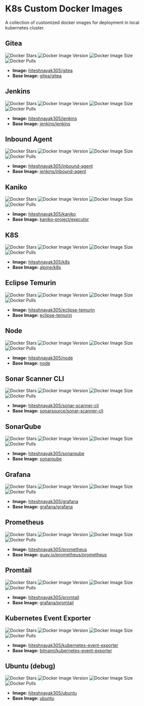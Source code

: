 # K8s Custom Docker Images

A collection of customized docker images for deployment in local kubernetes cluster.

## Gitea

![Docker Stars](https://img.shields.io/docker/stars/hiteshnayak305/gitea)
![Docker Image Version](https://img.shields.io/docker/v/hiteshnayak305/gitea)
![Docker Image Size](https://img.shields.io/docker/image-size/hiteshnayak305/gitea)
![Docker Pulls](https://img.shields.io/docker/pulls/hiteshnayak305/gitea)

- **Image:** [hiteshnayak305/gitea](https://hub.docker.com/r/hiteshnayak305/gitea)
- **Base Image:** [gitea/gitea](https://hub.docker.com/r/gitea/gitea)

## Jenkins

![Docker Stars](https://img.shields.io/docker/stars/hiteshnayak305/jenkins)
![Docker Image Version](https://img.shields.io/docker/v/hiteshnayak305/jenkins)
![Docker Image Size](https://img.shields.io/docker/image-size/hiteshnayak305/jenkins)
![Docker Pulls](https://img.shields.io/docker/pulls/hiteshnayak305/jenkins)

- **Image:** [hiteshnayak305/jenkins](https://hub.docker.com/r/hiteshnayak305/jenkins)
- **Base Image:** [jenkins/jenkins](https://hub.docker.com/r/jenkins/jenkins)

## Inbound Agent

![Docker Stars](https://img.shields.io/docker/stars/hiteshnayak305/inbound-agent)
![Docker Image Version](https://img.shields.io/docker/v/hiteshnayak305/inbound-agent)
![Docker Image Size](https://img.shields.io/docker/image-size/hiteshnayak305/inbound-agent)
![Docker Pulls](https://img.shields.io/docker/pulls/hiteshnayak305/inbound-agent)

- **Image:** [hiteshnayak305/inbound-agent](https://hub.docker.com/r/hiteshnayak305/inbound-agent)
- **Base Image:** [jenkins/inbound-agent](https://hub.docker.com/r/jenkins/inbound-agent)

## Kaniko

![Docker Stars](https://img.shields.io/docker/stars/hiteshnayak305/kaniko)
![Docker Image Version](https://img.shields.io/docker/v/hiteshnayak305/kaniko)
![Docker Image Size](https://img.shields.io/docker/image-size/hiteshnayak305/kaniko)
![Docker Pulls](https://img.shields.io/docker/pulls/hiteshnayak305/kaniko)

- **Image:** [hiteshnayak305/kaniko](https://hub.docker.com/r/hiteshnayak305/kaniko)
- **Base Image:** [kaniko-project/executor](https://gcr.io/kaniko-project/executor)

## K8S

![Docker Stars](https://img.shields.io/docker/stars/hiteshnayak305/k8s)
![Docker Image Version](https://img.shields.io/docker/v/hiteshnayak305/k8s)
![Docker Image Size](https://img.shields.io/docker/image-size/hiteshnayak305/k8s)
![Docker Pulls](https://img.shields.io/docker/pulls/hiteshnayak305/k8s)

- **Image:** [hiteshnayak305/k8s](https://hub.docker.com/r/hiteshnayak305/k8s)
- **Base Image:** [alpine/k8s](https://hub.docker.com/r/alpine/k8s)

## Eclipse Temurin

![Docker Stars](https://img.shields.io/docker/stars/hiteshnayak305/eclipse-temurin)
![Docker Image Version](https://img.shields.io/docker/v/hiteshnayak305/eclipse-temurin)
![Docker Image Size](https://img.shields.io/docker/image-size/hiteshnayak305/eclipse-temurin)
![Docker Pulls](https://img.shields.io/docker/pulls/hiteshnayak305/eclipse-temurin)

- **Image:** [hiteshnayak305/eclipse-temurin](https://hub.docker.com/r/hiteshnayak305/eclipse-temurin)
- **Base Image:** [eclipse-temurin](https://hub.docker.com/_/eclipse-temurin)

## Node

![Docker Stars](https://img.shields.io/docker/stars/hiteshnayak305/node)
![Docker Image Version](https://img.shields.io/docker/v/hiteshnayak305/node)
![Docker Image Size](https://img.shields.io/docker/image-size/hiteshnayak305/node)
![Docker Pulls](https://img.shields.io/docker/pulls/hiteshnayak305/node)

- **Image:** [hiteshnayak305/node](https://hub.docker.com/r/hiteshnayak305/node)
- **Base Image:** [node](https://hub.docker.com/_/node)

## Sonar Scanner CLI

![Docker Stars](https://img.shields.io/docker/stars/hiteshnayak305/sonar-scanner-cli)
![Docker Image Version](https://img.shields.io/docker/v/hiteshnayak305/sonar-scanner-cli)
![Docker Image Size](https://img.shields.io/docker/image-size/hiteshnayak305/sonar-scanner-cli)
![Docker Pulls](https://img.shields.io/docker/pulls/hiteshnayak305/sonar-scanner-cli)

- **Image:** [hiteshnayak305/sonar-scanner-cli](https://hub.docker.com/r/hiteshnayak305/sonar-scanner-cli)
- **Base Image:** [sonarsource/sonar-scanner-cli](https://hub.docker.com/r/sonarsource/sonar-scanner-cli)

## SonarQube

![Docker Stars](https://img.shields.io/docker/stars/hiteshnayak305/sonarqube)
![Docker Image Version](https://img.shields.io/docker/v/hiteshnayak305/sonarqube)
![Docker Image Size](https://img.shields.io/docker/image-size/hiteshnayak305/sonarqube)
![Docker Pulls](https://img.shields.io/docker/pulls/hiteshnayak305/sonarqube)

- **Image:** [hiteshnayak305/sonarqube](https://hub.docker.com/r/hiteshnayak305/sonarqube)
- **Base Image:** [sonarqube](https://hub.docker.com/_/sonarqube)

## Grafana

![Docker Stars](https://img.shields.io/docker/stars/hiteshnayak305/grafana)
![Docker Image Version](https://img.shields.io/docker/v/hiteshnayak305/grafana)
![Docker Image Size](https://img.shields.io/docker/image-size/hiteshnayak305/grafana)
![Docker Pulls](https://img.shields.io/docker/pulls/hiteshnayak305/grafana)

- **Image:** [hiteshnayak305/grafana](https://hub.docker.com/r/hiteshnayak305/grafana)
- **Base Image:** [grafana/grafana](https://hub.docker.com/grafana/grafana)

## Prometheus

![Docker Stars](https://img.shields.io/docker/stars/hiteshnayak305/prometheus)
![Docker Image Version](https://img.shields.io/docker/v/hiteshnayak305/prometheus)
![Docker Image Size](https://img.shields.io/docker/image-size/hiteshnayak305/prometheus)
![Docker Pulls](https://img.shields.io/docker/pulls/hiteshnayak305/prometheus)

- **Image:** [hiteshnayak305/prometheus](https://hub.docker.com/r/hiteshnayak305/prometheus)
- **Base Image:** [quay.io/prometheus/prometheus](https://quay.io/repository/prometheus/prometheus)

## Promtail

![Docker Stars](https://img.shields.io/docker/stars/hiteshnayak305/promtail)
![Docker Image Version](https://img.shields.io/docker/v/hiteshnayak305/promtail)
![Docker Image Size](https://img.shields.io/docker/image-size/hiteshnayak305/promtail)
![Docker Pulls](https://img.shields.io/docker/pulls/hiteshnayak305/promtail)

- **Image:** [hiteshnayak305/promtail](https://hub.docker.com/r/hiteshnayak305/promtail)
- **Base Image:** [grafana/promtail](https://hub.docker.com/grafana/promtail)

## Kubernetes Event Exporter

![Docker Stars](https://img.shields.io/docker/stars/hiteshnayak305/kubernetes-event-exporter)
![Docker Image Version](https://img.shields.io/docker/v/hiteshnayak305/kubernetes-event-exporter)
![Docker Image Size](https://img.shields.io/docker/image-size/hiteshnayak305/kubernetes-event-exporter)
![Docker Pulls](https://img.shields.io/docker/pulls/hiteshnayak305/kubernetes-event-exporter)

- **Image:** [hiteshnayak305/kubernetes-event-exporter](https://hub.docker.com/r/hiteshnayak305/kubernetes-event-exporter)
- **Base Image:** [bitnami/kubernetes-event-exporter](https://hub.docker.com/r/bitnami/kubernetes-event-exporter)

## Ubuntu (debug)

![Docker Stars](https://img.shields.io/docker/stars/hiteshnayak305/ubuntu)
![Docker Image Version](https://img.shields.io/docker/v/hiteshnayak305/ubuntu)
![Docker Image Size](https://img.shields.io/docker/image-size/hiteshnayak305/ubuntu)
![Docker Pulls](https://img.shields.io/docker/pulls/hiteshnayak305/ubuntu)

- **Image:** [hiteshnayak305/ubuntu](https://hub.docker.com/r/hiteshnayak305/ubuntu)
- **Base Image:** [ubuntu](https://hub.docker.com/_/ubuntu)

